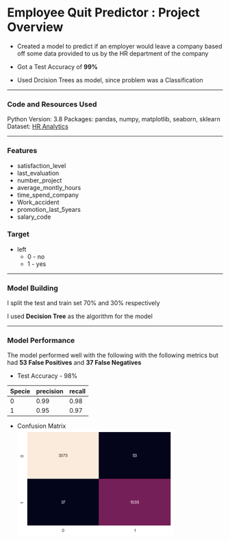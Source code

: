# Employee Quit Predictor : Project Overview

* Created a model to predict if an employer would leave a company based off some data provided to us by the HR department of the company

* Got a Test Accuracy of **99%**

* Used Drcision Trees as model, since problem was a Classification

___
### Code and Resources Used
Python Version: 3.8
Packages: pandas, numpy, matplotlib, seaborn, sklearn
Dataset: [HR Analytics](kaggle.com/giripujar/hr-analytics)

___
### Features
* satisfaction_level
* last_evaluation
* number_project
* average_montly_hours
* time_spend_company
* Work_accident
* promotion_last_5years
* salary_code

### Target
* left
    * 0 - no
    * 1 - yes
___

### Model Building

I split the test and train set 70% and 30% respectively

I used **Decision Tree** as the algorithm for the model
___

### Model Performance
The model performed well with the following with the following metrics but had **53 False Positives** and **37 False Negatives**
* Test Accuracy - 98%

| Specie  | precision | recall  | 
|---------|-----------|---------|
| 0       | 0.99      | 0.98    | 
| 1       | 0.95      | 0.97    | 


* Confusion Matrix
![Confusion Matrix](img/cmatrix.png)























